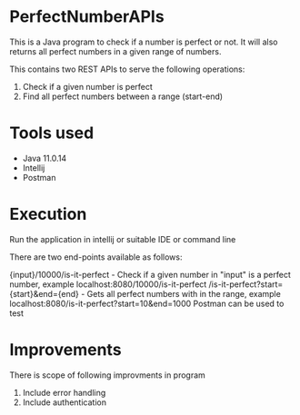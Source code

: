 # PerfectNumberAPIs

This is a Java program to check if a number is perfect or not. It will also returns all perfect numbers in a given range of numbers.

This contains two REST APIs to serve the following operations:

1. Check if a given number is perfect
2. Find all perfect numbers between a range (start-end)

# Tools used 

* Java 11.0.14
* Intellij
* Postman


# Execution

Run the application in intellij or suitable IDE or command line


There are two end-points available as follows:

{input}/10000/is-it-perfect - Check if a given number in "input" is a perfect number, example localhost:8080/10000/is-it-perfect
/is-it-perfect?start={start}&end={end} - Gets all perfect numbers with in the range, example localhost:8080/is-it-perfect?start=10&end=1000
Postman can be used to test

# Improvements 

There is scope of following improvments in program
1. Include error handling
2. Include authentication 
